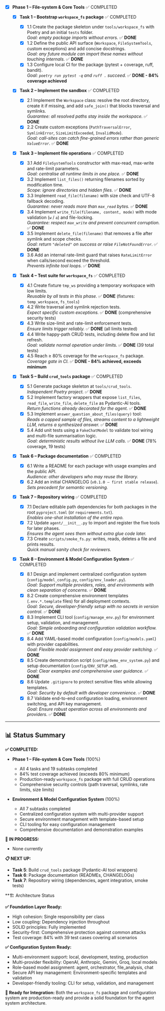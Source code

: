 - [x] **Phase 1 – File-system & Core Tools** ✅ COMPLETED

  - [x] **Task 1 – Bootstrap `workspace_fs` package** ✅ COMPLETED

    - [x] 1.1 Create the package skeleton under `tools/workspace_fs` with Poetry and an initial `tests` folder.  
           _Goal: empty package imports without errors._ ✅ **DONE**
    - [x] 1.2 Define the public API surface (`Workspace`, `FileSystemTools`, custom exceptions) and add concise docstrings.  
           _Goal: any future module can import these names without touching internals._ ✅ **DONE**
    - [x] 1.3 Configure local CI for the package (pytest + coverage, ruff, bandit).  
           _Goal: `poetry run pytest -q` and `ruff .` succeed._ ✅ **DONE - 84% coverage achieved**

  - [x] **Task 2 – Implement the sandbox** ✅ COMPLETED

    - [x] 2.1 Implement the `Workspace` class: resolve the root directory, create it if missing, and add `safe_join()` that blocks traversal and symlinks.  
           _Guarantee: all resolved paths stay inside the workspace._ ✅ **DONE**
    - [x] 2.2 Create custom exceptions (`PathTraversalError`, `SymlinkError`, `SizeLimitExceeded`, `InvalidMode`).  
           _Goal: call-sites can catch fine-grained errors rather than generic `ValueError`._ ✅ **DONE**

  - [x] **Task 3 – Implement file operations** ✅ COMPLETED

    - [x] 3.1 Add `FileSystemTools` constructor with max-read, max-write and rate-limit parameters.  
           _Goal: centralise all runtime limits in one place._ ✅ **DONE**
    - [x] 3.2 Implement `list_files()` returning filenames sorted by modification time.  
           _Scope: ignore directories and hidden files._ ✅ **DONE**
    - [x] 3.3 Implement `read_file(filename)` with size check and UTF-8 fallback decoding.  
           _Guarantee: never reads more than `max_read` bytes._ ✅ **DONE**
    - [x] 3.4 Implement `write_file(filename, content, mode)` with mode validation (`w` / `a`) and file-locking.  
           _Guarantee: respect `max_write` and prevent concurrent corruption._ ✅ **DONE**
    - [x] 3.5 Implement `delete_file(filename)` that removes a file after symlink and scope checks.  
           _Goal: return `"deleted"` on success or raise `FileNotFoundError`._ ✅ **DONE**
    - [x] 3.6 Add an internal rate-limit guard that raises `RateLimitError` when calls/second exceed the threshold.  
           _Prevents infinite tool loops._ ✅ **DONE**

  - [x] **Task 4 – Test suite for `workspace_fs`** ✅ COMPLETED

    - [x] 4.1 Create fixture `tmp_ws` providing a temporary workspace with low limits.  
           _Reusable by all tests in this phase._ ✅ **DONE** (fixtures: `temp_workspace`, `fs_tools`)
    - [x] 4.2 Write traversal and symlink rejection tests.  
           _Expect specific custom exceptions._ ✅ **DONE** (comprehensive security tests)
    - [x] 4.3 Write size-limit and rate-limit enforcement tests.  
           _Ensure limits trigger reliably._ ✅ **DONE** (all limits tested)
    - [x] 4.4 Write happy-path CRUD tests, including delete flow and list refresh.  
           _Goal: validate normal operation under limits._ ✅ **DONE** (39 total tests)
    - [x] 4.5 Reach ≥ 80% coverage for the `workspace_fs` package.  
           _Coverage gate in CI._ ✅ **DONE - 84% achieved, exceeds minimum**

  - [x] **Task 5 – Build `crud_tools` package** ✅ COMPLETED

    - [x] 5.1 Generate package skeleton at `tools/crud_tools`.  
           _Independent Poetry project._ ✅ **DONE**
    - [x] 5.2 Implement factory wrappers that expose `list_files`, `read_file`, `write_file`, `delete_file` as Pydantic-AI tools.  
           _Return functions already decorated for the agent._ ✅ **DONE**
    - [x] 5.3 Implement `answer_question_about_files(query)` tool:  
           _Reads a capped sample of files, streams content to a lightweight LLM, returns a synthesized answer._ ✅ **DONE**
    - [x] 5.4 Add unit tests using a `FakeChatModel` to validate tool wiring and multi-file summarisation logic.  
           _Goal: deterministic results without live LLM calls._ ✅ **DONE** (78% coverage, 19 tests)

  - [x] **Task 6 – Package documentation** ✅ COMPLETED

    - [x] 6.1 Write a README for each package with usage examples and the public API.  
           _Audience: other developers who may reuse the library._
    - [x] 6.2 Add an initial CHANGELOG (`v0.1.0 – first stable release`).  
           _Sets precedent for semantic versioning._

  - [x] **Task 7 – Repository wiring** ✅ COMPLETED

    - [x] 7.1 Declare editable path dependencies for both packages in the root `pyproject.toml` (or `requirements.txt`).  
           _Enables one-shot installation of the entire repo._
    - [x] 7.2 Update `agent/__init__.py` to import and register the five tools for later phases.  
           _Ensures the agent sees them without extra glue code later._
    - [x] 7.3 Create `scripts/smoke_fs.py`: writes, reads, deletes a file and prints results.  
           _Quick manual sanity check for reviewers._

  - [x] **Task 8 – Environment & Model Configuration System** ✅ COMPLETED

    - [x] 8.1 Design and implement centralized configuration system (`config/model_config.py`, `config/env_loader.py`).  
           _Goal: Support multiple providers, roles, and environments with clean separation of concerns._ ✅ **DONE**
    - [x] 8.2 Create comprehensive environment templates (`.env.*.template` files) for all deployment contexts.  
           _Goal: Secure, developer-friendly setup with no secrets in version control._ ✅ **DONE**
    - [x] 8.3 Implement CLI tool (`config/manage_env.py`) for environment setup, validation, and management.  
           _Goal: Simple onboarding and configuration validation workflow._ ✅ **DONE**
    - [x] 8.4 Add YAML-based model configuration (`config/models.yaml`) with provider capabilities.  
           _Goal: Flexible model assignment and easy provider switching._ ✅ **DONE**
    - [x] 8.5 Create demonstration script (`config/demo_env_system.py`) and setup documentation (`config/ENV_SETUP.md`).  
           _Goal: Clear examples and comprehensive user guidance._ ✅ **DONE**
    - [x] 8.6 Update `.gitignore` to protect sensitive files while allowing templates.  
           _Goal: Security by default with developer convenience._ ✅ **DONE**
    - [x] 8.7 Validate end-to-end configuration loading, environment switching, and API key management.  
           _Goal: Ensure robust operation across all environments and providers._ ✅ **DONE**

---

## 📊 Status Summary

**✅ COMPLETED:**

- **Phase 1 – File-system & Core Tools** (100%)

  - All 4 tasks and 19 subtasks completed
  - 84% test coverage achieved (exceeds 80% minimum)
  - Production-ready `workspace_fs` package with full CRUD operations
  - Comprehensive security controls (path traversal, symlinks, rate limits, size limits)

- **Environment & Model Configuration System** (100%)
  - All 7 subtasks completed
  - Centralized configuration system with multi-provider support
  - Secure environment management with template-based setup
  - CLI tooling for easy configuration management
  - Comprehensive documentation and demonstration examples

**🔄 IN PROGRESS:**

- None currently

**📋 NEXT UP:**

- **Task 5**: Build `crud_tools` package (Pydantic-AI tool wrappers)
- **Task 6**: Package documentation (READMEs, CHANGELOGs)
- **Task 7**: Repository wiring (dependencies, agent integration, smoke tests)

\*\*🏗️ Architecture Status

**✅ Foundation Layer Ready:**

- High cohesion: Single responsibility per class
- Low coupling: Dependency injection throughout
- SOLID principles: Fully implemented
- Security-first: Comprehensive protection against common attacks
- Test coverage: 84% with 39 test cases covering all scenarios

**✅ Configuration System Ready:**

- Multi-environment support: local, development, testing, production
- Multi-provider flexibility: OpenAI, Anthropic, Gemini, Groq, local models
- Role-based model assignment: agent, orchestrator, file_analysis, chat
- Secure API key management: Environment-specific templates and validation
- Developer-friendly tooling: CLI for setup, validation, and management

**🎯 Ready for Integration:**
Both the `workspace_fs` package and configuration system are production-ready and provide a solid foundation for the agent system architecture.
